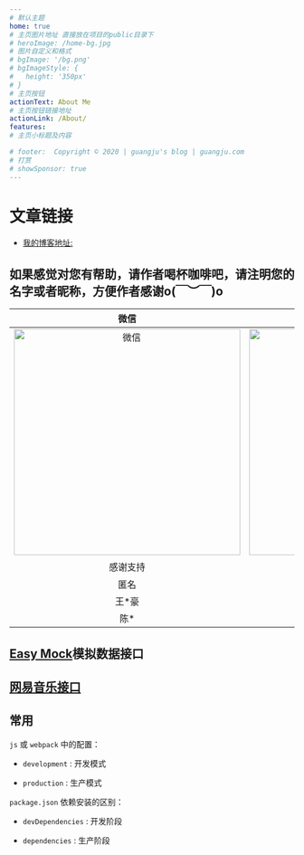 ```yaml
---
# 默认主题
home: true
# 主页图片地址 直接放在项目的public目录下
# heroImage: /home-bg.jpg
# 图片自定义和格式
# bgImage: '/bg.png'
# bgImageStyle: {
#   height: '350px'
# }
# 主页按钮
actionText: About Me
# 主页按钮链接地址
actionLink: /About/
features:
# 主页小标题及内容

# footer:  Copyright © 2020 | guangju's blog | guangju.com
# 打赏
# showSponsor: true
---
```


# 文章链接

- [我的博客地址:](https://blog.zguangju.com/)

## 如果感觉对您有帮助，请作者喝杯咖啡吧，请注明您的名字或者昵称，方便作者感谢o(￣︶￣)o

|                          微信                          |                          支付宝                          |
| :----------------------------------------------------: | :------------------------------------------------------: |
| <img src="/img/wechat2.png" width="400px" alt="微信"/> | <img src="/img/alipay2.png" width="400px" alt="支付宝"/> |
|                        感谢支持                        |                            💰                             |
|                          匿名                          |                           ￥5.0                           |
|                         王*豪                          |                           ￥0.1                           |
|                          陈*                           |                            ￥1                            |

## [Easy Mock](http://123.56.171.43:7300/)模拟数据接口

## [网易音乐接口](http://123.56.171.43:7301)

<!-- 首页首屏下拉按钮 并在vuepress-theme-reco homeblog 添加<div class="anchor-down"></div> -->

## 常用

`js` 或 `webpack` 中的配置：

- `development` : 开发模式

- `production` : 生产模式

`package.json` 依赖安装的区别：

- `devDependencies` : 开发阶段

- `dependencies` : 生产阶段

<style>
.anchor-down {
  display: block;
  margin: 12rem auto 0;
  bottom: 45px;
  width: 20px;
  height: 20px;
  font-size: 34px;
  text-align: center;
  animation: bounce-in 1s .5s infinite;/*按钮动画*/
  position: absolute;
  left: 50%;
  bottom: 25%;
  margin-left: -10px;
  cursor: pointer;
}
@-webkit-keyframes bounce-in{
  0%{transform:translateY(0)}
  20%{transform:translateY(0)}
  50%{transform:translateY(-20px)}
  80%{transform:translateY(0)}
  to{transform:translateY(0)}
}
.anchor-down::before {
  content: "";
  width: 30px;
  height: 30px;
  display: block;
  border-right: 4px solid #5c5b5b;
  border-top: 4px solid #5c5b5b;
  transform: rotate(135deg);
  position: absolute;
  bottom: 10px;
}
.anchor-down::after {
  content: "";
  width: 30px;
  height: 30px;
  display: block;
  border-right: 4px solid #5c5b5b;
  border-top: 4px solid #5c5b5b;
  transform: rotate(135deg);
}
</style>

<script>
export default {
  mounted () {
    const ifJanchor = document.getElementById("JanchorDown");
    ifJanchor && ifJanchor.parentNode.removeChild(ifJanchor);
    let a = document.createElement('a');
    a.id = 'JanchorDown';
    a.className = 'anchor-down';
    document.getElementsByClassName('hero')[0].append(a);
    let targetA = document.getElementById("JanchorDown");
    targetA.addEventListener('click', e => { // 添加点击事件
      this.scrollFn();
    })
  },

  methods: {
    scrollFn() {
      const windowH = document.getElementsByClassName('hero')[0].clientHeight; // 获取窗口高度
      document.documentElement.scrollTop = windowH; // 滚动条滚动到指定位置
    }
  }
}
</script>
